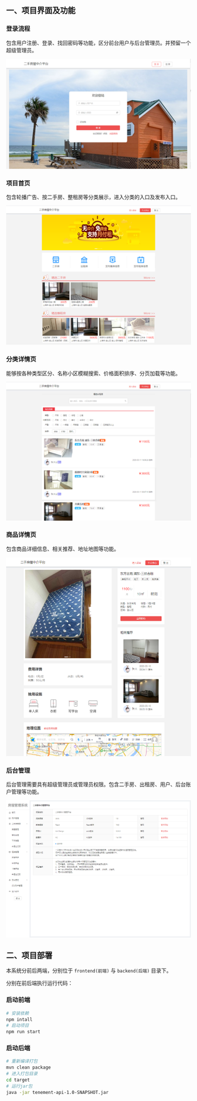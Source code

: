## 一、项目界面及功能

### 登录流程

包含用户注册、登录、找回密码等功能，区分前台用户与后台管理员。并预留一个超级管理员。

<img src="./static/login.png" style="zoom:75%;" />

### 项目首页

包含轮播广告、按二手房、整租房等分类展示，进入分类的入口及发布入口。

<img src="./static/home.png" style="zoom:75%;" />

### 分类详情页

能够按各种类型区分、名称小区模糊搜索、价格面积排序、分页加载等功能。

<img src="./static/tags.png" style="zoom:75%;" />

### 商品详情页

包含商品详细信息、相关推荐、地址地图等功能。

<img src="./static/details.png" style="zoom:75%;" />

### 后台管理

后台管理需要具有超级管理员或管理员权限。包含二手房、出租房、用户、后台账户管理等功能。

<img src="./static/back.png" style="zoom:75%;" />

## 二、项目部署

本系统分前后两端，分别位于 `frontend(前端)` 与 `backend(后端)` 目录下。

分别在前后端执行运行代码：

### 启动前端

```sh
# 安装依赖
npm intall
# 启动项目
npm run start
```

### 启动后端

```sh
# 重新编译打包
mvn clean package
# 进入打包目录
cd target
# 运行jar包
java -jar tenement-api-1.0-SNAPSHOT.jar
```


